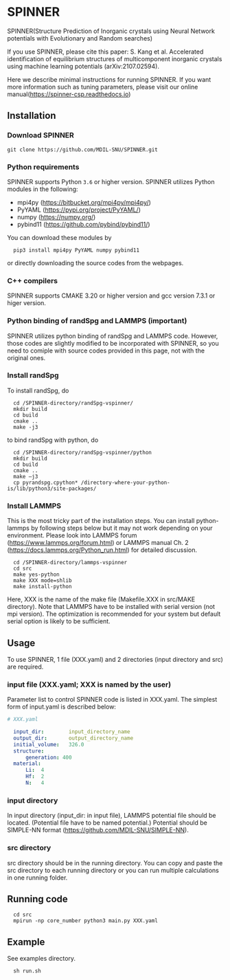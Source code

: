 # SPINNER
SPINNER(Structure Prediction of Inorganic crystals using Neural Network potentials with Evolutionary and Random searches)

If you use SPINNER, please cite this paper: S. Kang et al. Accelerated identification of equilibrium structures of multicomponent inorganic crystals using machine learning potentials (arXiv:2107.02594).

Here we describe minimal instructions for running SPINNER.
If you want more information such as tuning parameters, please visit our online manual(https://spinner-csp.readthedocs.io)

## Installation

### Download SPINNER
```
git clone https://github.com/MDIL-SNU/SPINNER.git
```

### Python requirements

SPINNER supports Python `3.6` or higher version. SPINNER utilizes Python modules in the following:

  - mpi4py (https://bitbucket.org/mpi4py/mpi4py/)
  - PyYAML (https://pypi.org/project/PyYAML/)
  - numpy (https://numpy.org/)
  - pybind11 (https://github.com/pybind/pybind11/)

You can download these modules by

```
  pip3 install mpi4py PyYAML numpy pybind11
```

or directly downloading the source codes from the webpages.

### C++ compilers

SPINNER supports CMAKE 3.20 or higher version and gcc version 7.3.1 or higer version.

### Python binding of randSpg and LAMMPS (important)
SPINNER utilizes python binding of randSpg and LAMMPS code. However, those codes are slightly modified to be incorporated with SPINNER, so you need to comiple with source codes provided in this page, not with the original ones.

### Install randSpg
To install randSpg, do

```
  cd /SPINNER-directory/randSpg-vspinner/
  mkdir build
  cd build
  cmake ..
  make -j3
```

to bind randSpg with python, do 

```
  cd /SPINNER-directory/randSpg-vspinner/python
  mkdir build
  cd build
  cmake ..
  make –j3
  cp pyrandspg.cpython* /directory-where-your-python-is/lib/python3/site-packages/
```

### Install LAMMPS
This is the most tricky part of the installation steps. You can install python-lammps by following steps below but it may not work depending on your environment. Please look into LAMMPS forum (https://www.lammps.org/forum.html) or LAMMPS manual Ch. 2 (https://docs.lammps.org/Python_run.html) for detailed discussion.

```
  cd /SPINNER-directory/lammps-vspinner
  cd src
  make yes-python
  make XXX mode=shlib
  make install-python
```

Here, XXX is the name of the make file (Makefile.XXX in src/MAKE directory). Note that LAMMPS have to be installed with serial version (not mpi version). The optimization is recommended for your system but default serial option is likely to be sufficient.

## Usage
To use SPINNER, 1 file (XXX.yaml) and 2 directories (input directory and src) are required.

### input file (XXX.yaml; XXX is named by the user)
Parameter list to control SPINNER code is listed in XXX.yaml. 
The simplest form of input.yaml is described below:
```YAML
# XXX.yaml

  input_dir:        input_directory_name
  output_dir:       output_directory_name
  initial_volume:   326.0
  structure:
      generation: 400
  material:
      Li:  4
      Hf:  2
      N:   4
```

### input directory
In input directory (input_dir: in input file), LAMMPS potential file should be located. (Potential file have to be named potential.) Potential should be SIMPLE-NN format (https://github.com/MDIL-SNU/SIMPLE-NN).

### src directory
src directory should be in the running directory. You can copy and paste the src directory to each running directory or you can run multiple calculations in one running folder.


## Running code

```
  cd src
  mpirun -np core_number python3 main.py XXX.yaml
```

## Example
See examples directory.

```
  sh run.sh
```
